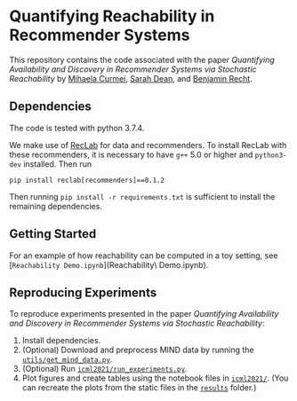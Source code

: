 # Quantifying Reachability in Recommender Systems

This repository contains the code associated with the paper *Quantifying Availability and Discovery in Recommender Systems via Stochastic Reachability* by [Mihaela Curmei](https://mcurmei627.github.io/), [Sarah Dean](https://people.eecs.berkeley.edu/~sarahdean/), and [Benjamin Recht](https://people.eecs.berkeley.edu/~brecht/index.html).

## Dependencies

The code is tested with python 3.7.4.

We make use of [RecLab](https://berkeley-reclab.github.io/) for data and recommenders. To install RecLab with these recommenders, it is necessary to have `g++` 5.0 or higher and `python3-dev` installed. Then run
```
pip install reclab[recommenders]==0.1.2
```

Then running `pip install -r requirements.txt` is sufficient to install the remaining dependencies.

## Getting Started

For an example of how reachability can be computed in a toy setting, see [`Reachability Demo.ipynb`](Reachability\ Demo.ipynb).

## Reproducing Experiments

To reproduce experiments presented in the paper *Quantifying Availability and Discovery in Recommender Systems via Stochastic Reachability*:
1. Install dependencies.
2. (Optional) Download and preprocess MIND data by running the [`utils/get_mind_data.py`](utils/get_mind_data.py).
3. (Optional) Run [`icml2021/run_experiments.py`](icml2021/run_experiments.py).
4. Plot figures and create tables using the notebook files in [`icml2021/`](icml2021/). (You can recreate the plots from the static files in the [`results`](icml2021/results) folder.)